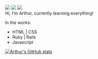 ![](https://visitor-badge.laobi.icu/badge?page_id=arthurfincham.arthurfincham)
![](https://img.shields.io/badge/-arthurfincham-orange?logo=stackoverflow)
![](https://img.shields.io/endpoint?link="https%3A%2F%2Fstackoverflow.com%2Fusers%2F16316556%2Farthurfincham")
<br>
Hi, I'm Arthur, currently learning everything!

In the works:
<ul>
  <li>HTML | CSS</li>
  <li>Ruby | Rails</li>
  <li>Javascript</li>
</ul>

[![Arthur's GitHub stats](https://github-readme-stats.vercel.app/api?username=arthurfincham&show_icons=true)](https://github.com/anuraghazra/github-readme-stats)

